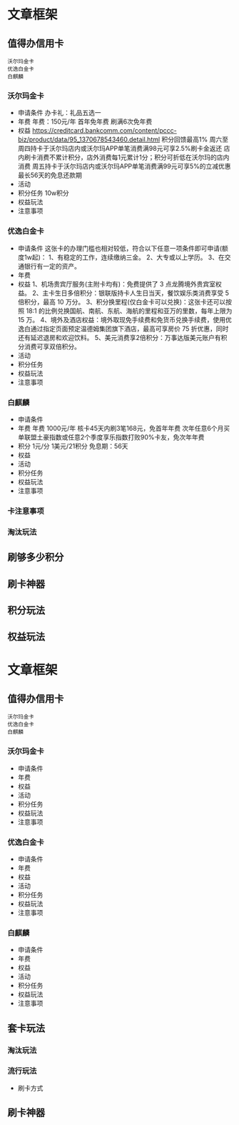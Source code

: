 # 文章框架
## 值得办信用卡
    沃尔玛金卡
    优逸白金卡
    白麒麟
### 沃尔玛金卡
* 申请条件
    办卡礼：礼品五选一
* 年费
    年费：150元/年
    首年免年费
    刷满6次免年费
* 权益
    https://creditcard.bankcomm.com/content/pccc-biz/product/data/95_1370678543460.detail.html
    积分回馈最高1%
    周六至周四持卡于沃尔玛店内或沃尔玛APP单笔消费满98元可享2.5%刷卡金返还
    店内刷卡消费不累计积分，店外消费每1元累计1分；积分可折低在沃尔玛的店内消费
    周五持卡于沃尔玛店内或沃尔玛APP单笔消费满99元可享5%的立减优惠
    最长56天的免息还款期
* 活动
* 积分任务
    10w积分
* 权益玩法
* 注意事项
### 优逸白金卡
* 申请条件
    这张卡的办理门槛也相对较低，符合以下任意一项条件即可申请(额度1w起)：
    1、有稳定的工作，连续缴纳三金。
    2、大专或以上学历。
    3、在交通银行有一定的资产。
* 年费
* 权益
    1、机场贵宾厅服务(主附卡均有)：免费提供了 3 点龙腾境外贵宾室权益。
    2、主卡生日多倍积分：银联版持卡人生日当天，餐饮娱乐类消费享受 5 倍积分，最高 10 万分。
    3、积分换里程(仅白金卡可以兑换)：这张卡还可以按照 18:1 的比例兑换国航、南航、东航、海航的里程和亚万的里数，每年上限为 15 万。
    4、境外及酒店权益：境外取现免手续费和免货币兑换手续费，使用优逸白通过指定页面预定温德姆集团旗下酒店，最高可享房价 75 折优惠，同时还有延迟退房和欢迎饮料。
    5、美元消费享2倍积分：万事达版美元账户有积分消费可享双倍积分。
* 活动
* 积分任务
* 权益玩法
* 注意事项
### 白麒麟
* 申请条件
* 年费
    年费
        1000元/年
        核卡45天内刷3笔168元，免首年年费
        次年任意6个月买单联盟土豪指数或任意2个季度享乐指数打败90%卡友，免次年年费
* 积分
        1元/分
        1美元/21积分
        免息期：56天
* 权益
* 活动
* 积分任务
* 权益玩法
* 注意事项
### 卡注意事项
### 淘汰玩法
## 刷够多少积分
## 刷卡神器
## 积分玩法
## 权益玩法


# 文章框架
## 值得办信用卡
    沃尔玛金卡
    优逸白金卡
    白麒麟
### 沃尔玛金卡
* 申请条件
* 年费
* 权益
* 活动
* 积分任务
* 权益玩法
* 注意事项
### 优逸白金卡
* 申请条件
* 年费
* 权益
* 活动
* 积分任务
* 权益玩法
* 注意事项
### 白麒麟
* 申请条件
* 年费
* 权益
* 活动
* 积分任务
* 权益玩法
* 注意事项
## 套卡玩法
### 淘汰玩法
### 流行玩法
* 刷卡方式
## 刷卡神器
